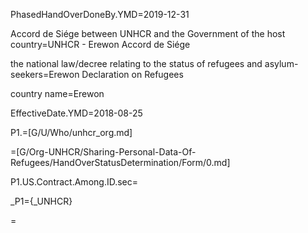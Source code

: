 PhasedHandOverDoneBy.YMD=2019-12-31

Accord de Siége between UNHCR and the Government of the host country=UNHCR - Erewon Accord de Siége

the national law/decree relating to the status of refugees and asylum-seekers=Erewon Declaration on Refugees

country name=Erewon

EffectiveDate.YMD=2018-08-25

P1.=[G/U/Who/unhcr_org.md]

=[G/Org-UNHCR/Sharing-Personal-Data-Of-Refugees/HandOverStatusDetermination/Form/0.md]

P1.US.Contract.Among.ID.sec=</i>

_P1={_UNHCR}


=

